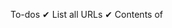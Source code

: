 To-dos
✔ List all URLs
✔ Contents of <TITLE> 
✔ Duplicate detection, report duplicate page URLs
✔ List URLs of graphic files
✔ tf-df with stemming
✔ 20 most common words
CSE7337, Aditya Rao (47221503)


This project requires the following python packages to be installed:
scrapy, beautifulsoup4 and nltk.

After navigating to the crawler directory, run

> scrapy crawl crawly

where crawly is the name of this crawler

* Most of the outputs (duplicates, indexed URLs, parsed documents, URL of graphic files, 20 most common words)
  are printed in the log.

* On successful run, the spider will also generate tf-df.csv in this directory, which contains all the
  term and document frequencies of parsed documents.

![picture] (page_as_doc.png)
![picture] (page_as_doc2.png)
![picture] (url_stats.png)




